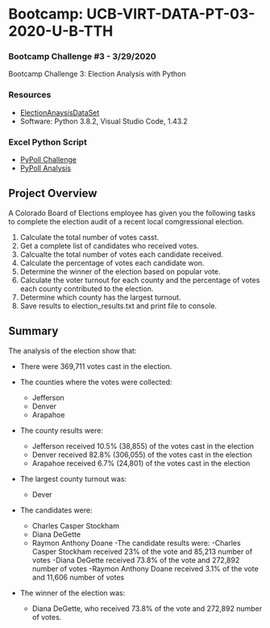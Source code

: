 # Bootcamp: UCB-VIRT-DATA-PT-03-2020-U-B-TTH
### Bootcamp Challenge #3 - 3/29/2020
Bootcamp Challenge 3: Election Analysis with Python

### Resources
- [ElectionAnaysisDataSet](https://courses.bootcampspot.com/courses/140/files/35150)
- Software: Python 3.8.2, Visual Studio Code, 1.43.2

### Excel Python Script
- [PyPoll Challenge](PyPoll_Challenge.py)
- [PyPoll Analysis](analysis/election_analysis.txt)

## Project Overview
A Colorado Board of Elections employee has given you the following tasks to complete the election audit of a recent local comgressional election.

1. Calculate the total number of votes casst.
2. Get a complete list of candidates who received votes.
3. Calcualte the total number of votes each candidate received.
4. Calculate the percentage of votes each candidate won.
5. Determine the winner of the election based on popular vote.
6. Calculate the voter turnout for each county and the percentage of votes each county contributed to the election.
7. Determine which county has the largest turnout.
8. Save results to election_results.txt and print file to console.

## Summary
The analysis of the election show that:
- There were 369,711 votes cast in the election.

- The counties where the votes were collected:
    - Jefferson
    - Denver
    - Arapahoe
- The county results were:
    - Jefferson received 10.5% (38,855) of the votes cast in the election
    - Denver received 82.8% (306,055) of the votes cast in the election
    - Arapahoe received 6.7% (24,801) of the votes cast in the election
- The largest county turnout was:
    - Dever

- The candidates were:
    - Charles Casper Stockham
    - Diana DeGette
    - Raymon Anthony Doane
-The candidate results were:
    -Charles Casper Stockham received 23% of the vote and 85,213 number of votes
    -Diana DeGette received 73.8% of the vote and 272,892 number of votes
    -Raymon Anthony Doane received 3.1% of the vote and 11,606 number of votes
- The winner of the election was:
    - Diana DeGette, who received 73.8% of the vote and 272,892 number of votes.
